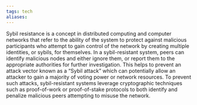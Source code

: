 ```yaml
---
tags: tech
aliases:
---
```


Sybil resistance is a concept in distributed computing and computer networks that refer to the ability of the system to protect against malicious participants who attempt to gain control of the network by creating multiple identities, or sybils, for themselves. In a sybil-resistant system, peers can identify malicious nodes and either ignore them, or report them to the appropriate authorities for further investigation. This helps to prevent an attack vector known as a “Sybil attack” which can potentially allow an attacker to gain a majority of voting power or network resources. To prevent such attacks, sybil-resistant systems leverage cryptographic techniques such as proof-of-work or proof-of-stake protocols to both identify and penalize malicious peers attempting to misuse the network.